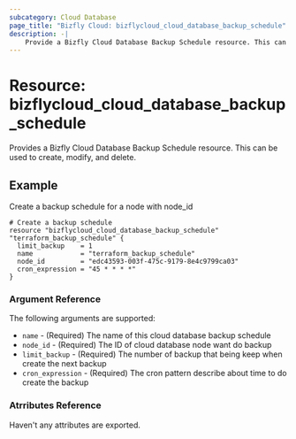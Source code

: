 ```yaml
---
subcategory: Cloud Database
page_title: "Bizfly Cloud: bizflycloud_cloud_database_backup_schedule"
description: -|
    Provide a Bizfly Cloud Database Backup Schedule resource. This can be used to create, modify, and delete.
---
```


# Resource: bizflycloud_cloud_database_backup_schedule

Provides a Bizfly Cloud Database Backup Schedule resource. This can be used to create, modify, and delete.

## Example

Create a backup schedule for a node with node_id

```hcl
# Create a backup schedule
resource "bizflycloud_cloud_database_backup_schedule" "terraform_backup_schedule" {
  limit_backup    = 1
  name            = "terraform_backup_schedule"
  node_id         = "edc43593-003f-475c-9179-8e4c9799ca03"
  cron_expression = "45 * * * *"
}
```

### Argument Reference

The following arguments are supported:

-   `name` - (Required) The name of this cloud database backup schedule
-   `node_id` - (Required) The ID of cloud database node want do backup
-   `limit_backup` - (Required) The number of backup that being keep when create the next backup
-   `cron_expression` - (Required) The cron pattern describe about time to do create the backup

### Atrributes Reference

Haven't any attributes are exported.
